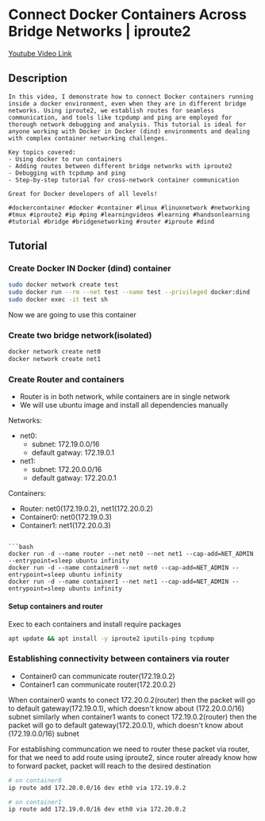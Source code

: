 # Connect Docker Containers Across Bridge Networks | iproute2
[Youtube Video Link](https://www.youtube.com/watch?v=VjYf544VFqA&list=PLJToDA8ph9VXodmGmNBYM6GWra3Yv_s44)

## Description
```
In this video, I demonstrate how to connect Docker containers running inside a docker environment, even when they are in different bridge networks. Using iproute2, we establish routes for seamless communication, and tools like tcpdump and ping are employed for thorough network debugging and analysis. This tutorial is ideal for anyone working with Docker in Docker (dind) environments and dealing with complex container networking challenges.

Key topics covered:
- Using docker to run containers
- Adding routes between different bridge networks with iproute2
- Debugging with tcpdump and ping
- Step-by-step tutorial for cross-network container communication

Great for Docker developers of all levels!

#dockercontainer #docker #container #linux #linuxnetwork #networking #tmux #iproute2 #ip #ping #learningvideos #learning #handsonlearning #tutorial #bridge #bridgenetworking #router #iproute #dind
```

## Tutorial
### Create Docker IN Docker (dind) container
```bash
sudo docker network create test
sudo docker run --rm --net test --name test --privileged docker:dind
sudo docker exec -it test sh
```

Now we are going to use this container

### Create two bridge network(isolated)
```bash
docker network create net0
docker network create net1
```

### Create Router and containers
- Router is in both network, while containers are in single network
- We will use ubuntu image and install all dependencies manually

Networks:
- net0:
  - subnet: 172.19.0.0/16
  - default gatway: 172.19.0.1
- net1:
  - subnet: 172.20.0.0/16
  - default gatway: 172.20.0.1

Containers:
- Router: net0(172.19.0.2), net1(172.20.0.2)
- Container0: net0(172.19.0.3)
- Container1: net1(172.20.0.3)
```
 
```bash
docker run -d --name router --net net0 --net net1 --cap-add=NET_ADMIN --entrypoint=sleep ubuntu infinity
docker run -d --name container0 --net net0 --cap-add=NET_ADMIN --entrypoint=sleep ubuntu infinity
docker run -d --name container1 --net net1 --cap-add=NET_ADMIN --entrypoint=sleep ubuntu infinity
```

#### Setup containers and router
Exec to each containers and install require packages
```bash
apt update && apt install -y iproute2 iputils-ping tcpdump
```

### Establishing connectivity between containers via router
- Container0 can communicate router(172.19.0.2)
- Container1 can communicate router(172.20.0.2)

When container0 wants to conect 172.20.0.2(router) then the packet will go to default gateway(172.19.0.1), which doesn't know about (172.20.0.0/16) subnet
similarly when container1 wants to conect 172.19.0.2(router) then the packet will go to default gateway(172.20.0.1), which doesn't know about (172.19.0.0/16) subnet

For establishing communcation we need to router these packet via router, for that we need to add route using iproute2, since router already know how to forward packet, packet will reach to the desired destination

```bash
# on container0
ip route add 172.20.0.0/16 dev eth0 via 172.19.0.2

# on container1
ip route add 172.19.0.0/16 dev eth0 via 172.20.0.2
```

